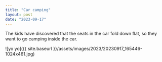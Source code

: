 ```yaml
---
title: "Car camping"
layout: post
date: "2023-09-17"
---
```


The kids have discovered that the seats in the car fold down flat, so they want to go camping inside the car.

![yo yo]({{ site.baseurl }}/assets/images/2023/20230917_165446-1024x461.jpg)
